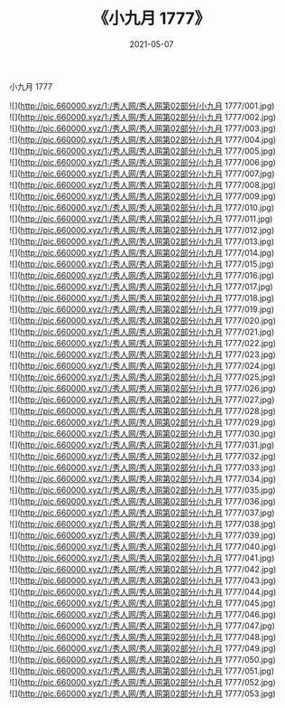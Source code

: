 ﻿---
layout: post
title:  《小九月 1777》
date:   2021-05-07
img: http://pic.660000.xyz/1:/秀人网/秀人网第02部分/小九月 1777/000.jpg
categories: [美女, 清纯, 唯美]
---

小九月 1777

  ![](http://pic.660000.xyz/1:/秀人网/秀人网第02部分/小九月 1777/001.jpg) <br> ![](http://pic.660000.xyz/1:/秀人网/秀人网第02部分/小九月 1777/002.jpg) <br> ![](http://pic.660000.xyz/1:/秀人网/秀人网第02部分/小九月 1777/003.jpg) <br> ![](http://pic.660000.xyz/1:/秀人网/秀人网第02部分/小九月 1777/004.jpg) <br> ![](http://pic.660000.xyz/1:/秀人网/秀人网第02部分/小九月 1777/005.jpg) <br> ![](http://pic.660000.xyz/1:/秀人网/秀人网第02部分/小九月 1777/006.jpg) <br> ![](http://pic.660000.xyz/1:/秀人网/秀人网第02部分/小九月 1777/007.jpg) <br> ![](http://pic.660000.xyz/1:/秀人网/秀人网第02部分/小九月 1777/008.jpg) <br> ![](http://pic.660000.xyz/1:/秀人网/秀人网第02部分/小九月 1777/009.jpg) <br> ![](http://pic.660000.xyz/1:/秀人网/秀人网第02部分/小九月 1777/010.jpg) <br> ![](http://pic.660000.xyz/1:/秀人网/秀人网第02部分/小九月 1777/011.jpg) <br> ![](http://pic.660000.xyz/1:/秀人网/秀人网第02部分/小九月 1777/012.jpg) <br> ![](http://pic.660000.xyz/1:/秀人网/秀人网第02部分/小九月 1777/013.jpg) <br> ![](http://pic.660000.xyz/1:/秀人网/秀人网第02部分/小九月 1777/014.jpg) <br> ![](http://pic.660000.xyz/1:/秀人网/秀人网第02部分/小九月 1777/015.jpg) <br> ![](http://pic.660000.xyz/1:/秀人网/秀人网第02部分/小九月 1777/016.jpg) <br> ![](http://pic.660000.xyz/1:/秀人网/秀人网第02部分/小九月 1777/017.jpg) <br> ![](http://pic.660000.xyz/1:/秀人网/秀人网第02部分/小九月 1777/018.jpg) <br> ![](http://pic.660000.xyz/1:/秀人网/秀人网第02部分/小九月 1777/019.jpg) <br> ![](http://pic.660000.xyz/1:/秀人网/秀人网第02部分/小九月 1777/020.jpg) <br> ![](http://pic.660000.xyz/1:/秀人网/秀人网第02部分/小九月 1777/021.jpg) <br> ![](http://pic.660000.xyz/1:/秀人网/秀人网第02部分/小九月 1777/022.jpg) <br> ![](http://pic.660000.xyz/1:/秀人网/秀人网第02部分/小九月 1777/023.jpg) <br> ![](http://pic.660000.xyz/1:/秀人网/秀人网第02部分/小九月 1777/024.jpg) <br> ![](http://pic.660000.xyz/1:/秀人网/秀人网第02部分/小九月 1777/025.jpg) <br> ![](http://pic.660000.xyz/1:/秀人网/秀人网第02部分/小九月 1777/026.jpg) <br> ![](http://pic.660000.xyz/1:/秀人网/秀人网第02部分/小九月 1777/027.jpg) <br> ![](http://pic.660000.xyz/1:/秀人网/秀人网第02部分/小九月 1777/028.jpg) <br> ![](http://pic.660000.xyz/1:/秀人网/秀人网第02部分/小九月 1777/029.jpg) <br> ![](http://pic.660000.xyz/1:/秀人网/秀人网第02部分/小九月 1777/030.jpg) <br> ![](http://pic.660000.xyz/1:/秀人网/秀人网第02部分/小九月 1777/031.jpg) <br> ![](http://pic.660000.xyz/1:/秀人网/秀人网第02部分/小九月 1777/032.jpg) <br> ![](http://pic.660000.xyz/1:/秀人网/秀人网第02部分/小九月 1777/033.jpg) <br> ![](http://pic.660000.xyz/1:/秀人网/秀人网第02部分/小九月 1777/034.jpg) <br> ![](http://pic.660000.xyz/1:/秀人网/秀人网第02部分/小九月 1777/035.jpg) <br> ![](http://pic.660000.xyz/1:/秀人网/秀人网第02部分/小九月 1777/036.jpg) <br> ![](http://pic.660000.xyz/1:/秀人网/秀人网第02部分/小九月 1777/037.jpg) <br> ![](http://pic.660000.xyz/1:/秀人网/秀人网第02部分/小九月 1777/038.jpg) <br> ![](http://pic.660000.xyz/1:/秀人网/秀人网第02部分/小九月 1777/039.jpg) <br> ![](http://pic.660000.xyz/1:/秀人网/秀人网第02部分/小九月 1777/040.jpg) <br> ![](http://pic.660000.xyz/1:/秀人网/秀人网第02部分/小九月 1777/041.jpg) <br> ![](http://pic.660000.xyz/1:/秀人网/秀人网第02部分/小九月 1777/042.jpg) <br> ![](http://pic.660000.xyz/1:/秀人网/秀人网第02部分/小九月 1777/043.jpg) <br> ![](http://pic.660000.xyz/1:/秀人网/秀人网第02部分/小九月 1777/044.jpg) <br> ![](http://pic.660000.xyz/1:/秀人网/秀人网第02部分/小九月 1777/045.jpg) <br> ![](http://pic.660000.xyz/1:/秀人网/秀人网第02部分/小九月 1777/046.jpg) <br> ![](http://pic.660000.xyz/1:/秀人网/秀人网第02部分/小九月 1777/047.jpg) <br> ![](http://pic.660000.xyz/1:/秀人网/秀人网第02部分/小九月 1777/048.jpg) <br> ![](http://pic.660000.xyz/1:/秀人网/秀人网第02部分/小九月 1777/049.jpg) <br> ![](http://pic.660000.xyz/1:/秀人网/秀人网第02部分/小九月 1777/050.jpg) <br> ![](http://pic.660000.xyz/1:/秀人网/秀人网第02部分/小九月 1777/051.jpg) <br> ![](http://pic.660000.xyz/1:/秀人网/秀人网第02部分/小九月 1777/052.jpg) <br> ![](http://pic.660000.xyz/1:/秀人网/秀人网第02部分/小九月 1777/053.jpg) <br>